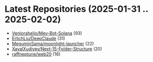 # Latest Repositories (2025-01-31 .. 2025-02-02)

- [Venlorahelio/Mev-Bot-Solana](https://github.com/Venlorahelio/Mev-Bot-Solana) (93)
- [ErlichLiu/DeepClaude](https://github.com/ErlichLiu/DeepClaude) (31)
- [MeguminSama/moonlight-launcher](https://github.com/MeguminSama/moonlight-launcher) (22)
- [XayalXudiyev/Next-15-Folder-Structure](https://github.com/XayalXudiyev/Next-15-Folder-Structure) (20)
- [raffneptune/web20](https://github.com/raffneptune/web20) (16)
